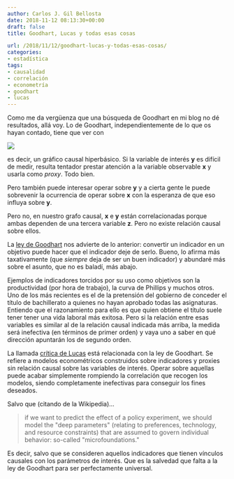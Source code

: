 ```yaml
---
author: Carlos J. Gil Bellosta
date: 2018-11-12 08:13:30+00:00
draft: false
title: Goodhart, Lucas y todas esas cosas

url: /2018/11/12/goodhart-lucas-y-todas-esas-cosas/
categories:
- estadística
tags:
- causalidad
- correlación
- econometría
- goodhart
- lucas
---
```


Como me da vergüenza que una búsqueda de Goodhart en mi blog no dé resultados, allá voy. Lo de Goodhart, independientemente de lo que os hayan contado, tiene que ver con

![](/wp-uploads/2018/11/grafico_causal.png#center)


es decir, un gráfico causal hiperbásico. Si la variable de interés **y** es difícil de medir, resulta tentador prestar atención a la variable observable **x** y usarla como _proxy_. Todo bien.

Pero también puede interesar operar sobre **y** y a cierta gente le puede sobrevenir la ocurrencia de operar sobre **x** con la esperanza de que eso influya sobre **y**.

Pero no, en nuestro grafo causal, **x** e **y** están correlacionadas porque ambas dependen de una tercera variable **z**. Pero no existe relación causal sobre ellos.

La [ley de Goodhart](https://en.wikipedia.org/wiki/Goodhart%27s_law) nos advierte de lo anterior: convertir un indicador en un objetivo puede hacer que el indicador deje de serlo. Bueno, lo afirma más taxativamente (que _siempre_ deja de ser un buen indicador) y abundaré más sobre el asunto, que no es baladí, más abajo.

Ejemplos de indicadores torcidos por su uso como objetivos son la productividad (por hora de trabajo), la curva de Phillips y muchos otros. Uno de los más recientes es el de la pretensión del gobierno de conceder el título de bachillerato a quienes no hayan aprobado todas las asignaturas. Entiendo que el razonamiento para ello es que quien obtiene el título suele tener tener una vida laboral más exitosa. Pero si la relación entre esas variables es similar al de la relación causal indicada más arriba, la medida será inefectiva (en términos de primer orden) y vaya uno a saber en qué dirección apuntarán los de segundo orden.

La llamada [crítica de Lucas](https://en.wikipedia.org/wiki/Lucas_critique) está relacionada con la ley de Goodhart. Se refiere a modelos econométricos construidos sobre indicadores y proxies sin relación causal sobre las variables de interés. Operar sobre aquellas puede acabar simplemente rompiendo la correlación que recogen los modelos, siendo completamente inefectivas para conseguir los fines deseados.

Salvo que (citando de la Wikipedia)...

>if we want to predict the effect of a policy experiment, we should model the "deep parameters" (relating to preferences, technology, and resource constraints) that are assumed to govern individual behavior: so-called "microfoundations."

Es decir, salvo que se consideren aquellos indicadores que tienen vínculos causales con los parámetros de interés. Que es la salvedad que falta a la ley de Goodhart para ser perfectamente universal.
